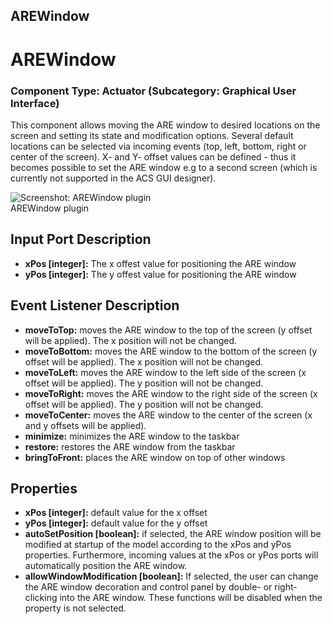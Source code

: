 ##

## AREWindow

# AREWindow

### Component Type: Actuator (Subcategory: Graphical User Interface)

This component allows moving the ARE window to desired locations on the screen and setting its state and modification options. Several default locations can be selected via incoming events (top, left, bottom, right or center of the screen). X- and Y- offset values can be defined - thus it becomes possible to set the ARE window e.g to a second screen (which is currently not supported in the ACS GUI designer).

![Screenshot:
        AREWindow plugin](./img/AREWindow.jpg "Screenshot: AREWindow plugin")  
AREWindow plugin

## Input Port Description

- **xPos \[integer\]:** The x offest value for positioning the ARE window
- **yPos \[integer\]:** The y offest value for positioning the ARE window

## Event Listener Description

- **moveToTop:** moves the ARE window to the top of the screen (y offset will be applied). The x position will not be changed.
- **moveToBottom:** moves the ARE window to the bottom of the screen (y offset will be applied). The x position will not be changed.
- **moveToLeft:** moves the ARE window to the left side of the screen (x offset will be applied). The y position will not be changed.
- **moveToRight:** moves the ARE window to the right side of the screen (x offset will be applied). The y position will not be changed.
- **moveToCenter:** moves the ARE window to the center of the screen (x and y offsets will be applied).
- **minimize:** minimizes the ARE window to the taskbar
- **restore:** restores the ARE window from the taskbar
- **bringToFront:** places the ARE window on top of other windows

## Properties

- **xPos \[integer\]:** default value for the x offset
- **yPos \[integer\]:** default value for the y offset
- **autoSetPosition \[boolean\]:** if selected, the ARE window position will be modified at startup of the model according to the xPos and yPos properties. Furthermore, incoming values at the xPos or yPos ports will automatically position the ARE window.
- **allowWindowModification \[boolean\]:** If selected, the user can change the ARE window decoration and control panel by double- or right-clicking into the ARE window. These functions will be disabled when the property is not selected.
